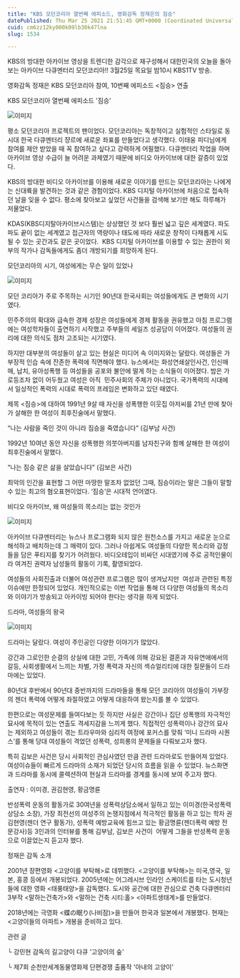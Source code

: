 ```yaml
---
title: "KBS 모던코리아 열번째 에피소드, 영화감독 정재은의 짐승"
datePublished: Thu Mar 25 2021 21:51:45 GMT+0000 (Coordinated Universal Time)
cuid: cm6zz12ky000k09lb30k47lna
slug: 1534

---
```



KBS의 방대한 아카이브 영상을 트렌디한 감각으로 재구성해서 대한민국의 오늘을 돌아보는 아카이브 다큐멘터리 모던코리아!! 3월25일 목요일 밤10시 KBS1TV 방송.

영화감독 정재은 KBS 모던코리아 참여, 10번째 에피소드 <짐승> 연출

KBS 모던코리아 열번째 에피소드 '짐승'

![이미지](https://cdn.hashnode.com/res/hashnode/image/upload/v1739247447154/a46422cd-1fa6-4ad9-ba00-84bd6f95c6e9.png)

평소 모던코리아 프로젝트의 팬이었다. 모던코리아는 독창적이고 실험적인 스타일로 동시대 한국 다큐멘터리 쟝르에 새로운 좌표를 만들었다고 생각했다. 이태웅 피디님에게 참여를 제안 받았을 때 꼭 참여하고 싶다고 강력하게 어필했다. 다큐멘터리 작업을 하며 아카이브 영상 수급이 늘 어려운 과제였기 때문에 비디오 아카이브에 대한 갈증이 있었다.

KBS의 방대한 비디오 아카이브를 이용해 새로운 이야기를 만드는 모던코리아는 나에게는 신대륙을 발견하는 것과 같은 경험이었다. KBS 디지털 아카이브에 처음으로 접속하던 날을 잊을 수 없다. 평소에 찾아보고 싶었던 사건들을 검색해 보기만 해도 하루해가 저물었다.

KDAS(KBS디지탈아카이브시스템)는 상상했던 것 보다 훨씬 넓고 깊은 세계였다. 파도파도 끝이 없는 세계였고 접근자의 역량이나 태도에 따라 새로운 창작이 다채롭게 시도될 수 있는 곳간과도 같은 곳이었다.  KBS 디지털 아카이브를 이용할 수 있는 권한이 외부의 작가나 감독들에게도 좀더 개방되기를 희망하게 된다.

모던코리아의 시기, 여성에게는 무슨 일이 있었나

![이미지](https://cdn.hashnode.com/res/hashnode/image/upload/v1739247449377/b2b124b3-9b2a-4ffe-867c-c849309c70cf.png)

모던 코리아가 주로 주목하는 시기인 90년대 한국사회는 여성들에게도 큰 변화의 시기였다.

민주주의의 확대와 급속한 경제 성장은 여성들에게 경제 활동을 권유했고 아침 프로그램에는 여성학자들이 출연하기 시작했고 주부들의 세일즈 성공담이 이어졌다. 여성들의 권리에 대한 의식도 점차 고조되는 시기였다.

하지만 대부분의 여성들이 살고 있는 현실은 미디어 속 이미지와는 달랐다. 여성들은 가부장적 인습 속에 잔존한 폭력에 직면해야 했다. 뉴스에서는 화성연쇄살인사건, 인신매매, 납치, 유아성폭행 등 여성들을 공포와 불안에 떨게 하는 소식들이 이어졌다. 밤은 가로등조차 없이 어두웠고 여성은 아직  민주사회의 주체가 아니었다. 국가폭력의 시대에서 일상적인 폭력의 시대로 폭력의 프레임은 변화하고 있던 때였다.

제목 <짐승>에 대하여 1991년 9살 때 자신을 성폭행한 이웃집 아저씨를 21년 만에 찾아가 살해한 한 여성이 최후진술에서 말했다.

“나는 사람을 죽인 것이 아니라 짐승을 죽였습니다” (김부남 사건)

1992년 10여년 동안 자신을 성폭행한 의붓아버지를 남자친구와 함께 살해한 한 여성이 최후진술에서 말했다.

“나는 짐승 같은 삶을 살았습니다” (김보은 사건)

최악의 인간을 표현할 그 어떤 마땅한 말조차 없었던 그때, 짐승이라는 말은 그들이 말할 수 있는 최고의 혐오표현이었다. ‘짐승’은 시대적 언어였다.

비디오 아카이브, 왜 여성들의 목소리는 없는 것인가

![이미지](https://cdn.hashnode.com/res/hashnode/image/upload/v1739247452094/b7d0422b-b9d5-42ee-9225-f6f0cd599c84.png)

아카이브 다큐멘터리는 뉴스나 프로그램화 되지 않은 원천소스를 가지고 새로운 눈으로 해석하고 배치하는데 그 매력이 있다. 그러나 아쉽게도 여성들의 다양한 목소리와 감정들을 담은 푸티지를 찾기가 어려웠다. 비디오테입이 비싸던 시대였기에 주로 공적인물이라 여겨진 권력자 남성들의 활동이 기록, 촬영되었다.

여성들의 사회진출과 더불어 여성관련 프로그램은 많이 생겨났지만  여성과 관련된 특정 이슈에만 한정되어 있었다. 개인적으로는 이번 작업을 통해 더 다양한 여성들의 목소리와 이야기가 방송되고 아카이빙 되어야 한다는 생각을 하게 되었다.

드라마, 여성들의 왕국

![이미지](https://cdn.hashnode.com/res/hashnode/image/upload/v1739247454736/d6b7a50e-b666-48c6-9f90-a84971ba55b9.png)

드라마는 달랐다. 여성이 주인공인 다양한 이야기가 많았다.

강간과 그로인한 순결의 상실에 대한 고민, 가족에 의해 강요된 결혼과 자유연애에서의 갈등, 사회생활에서 느끼는 차별, 가정 폭력과 자신의 섹슈얼리티에 대한 질문들이 드라마에는 있었다.

80년대 후반에서 90년대 중반까지의 드라마들을 통해 모던 코리아의 여성들이 가부장의 젠더 폭력에 어떻게 좌절하였고 어떻게 대응하여 왔는지를 볼 수 있었다.

한편으로는 여성문제를 들여다보는 듯 하지만 사실은 강간이나 집단 성폭행의 자극적인 묘사에 목적이 있는 연출도 격세지감을 느끼게 했다. 직접적인 성폭력이나 강간의 묘사는 제외하고 여성들이 겪는 트라우마와 심리적 여정에 포커스를 맞춰 ‘미니 드라마 시퀀스’를 통해 당대 여성들이 격었던 성폭력, 성희롱의 문제들을 다뤄보고자 했다.

특히 김보은 사건은 당시 사회적인 관심사였던 만큼 관련 드라마로도 만들어져 있었다. 여성이슈들이 빠르게 드라마의 소재가 되었던 당시의 흐름을 읽을 수 있었다. 뉴스화면과 드라마를 동시에 콜렉션하여 현실과 드라마를 경계를 동시에 보여 주고자 했다.

출연자 : 이미경, 권김현영, 황금명륜

반성폭력 운동의 활동가로 30여년을 성폭력상담소에서 일하고 있는 이미경(한국성폭력 상담소 소장), 가장 최전선의 여성주의 논쟁지점에서 적극적인 활동을 하고 있는 학자 권김현영(젠더 연구 활동가), 성폭력 예방교육에 힘쓰고 있는 황금명륜(젠더폭력 예방 전문강사)등 3인과의 인터뷰를 통해 김부남, 김보은 사건이  어떻게 그들을 반성폭력 운동으로 이끌었는지 듣고자 했다.

정재은 감독 소개

2001년 장편영화 <고양이를 부탁해>로 데뷔했다. <고양이를 부탁해>는 미국,영국, 일본, 홍콩 등에서 개봉되었다. 2005년에는 어그레시브 인라인 스케이트를 타는 도시청년들에 대한 영화 <태풍태양>을 감독했다. 도시와 공간에 대한 관심으로 건축 다큐멘터리 3부작 <말하는건축가>와 <말하는 건축 시티:홀> <아파트생태계>를 만들었다.

2018년에는 극영화 <蝶の眠り(나비잠)>을 만들어 한국과 일본에서 개봉했다. 현재는 <고양이들의 아파트> 개봉을 준비하고 있다.

관련 글

└ 강민현 감독의 길고양이 다큐 '고양이의 숲'

└ 제7회 순천만세계동물영화제 단편경쟁 출품작 '아내의 고양이'